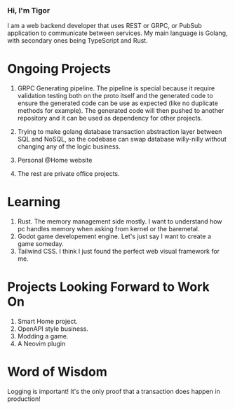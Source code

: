 ### Hi, I'm Tigor

I am a web backend developer that uses REST or GRPC, or PubSub application to communicate between services. My main language is Golang, with secondary ones being TypeScript and Rust.

# Ongoing Projects

1. GRPC Generating pipeline. The pipeline is special because it require validation testing both on the proto itself and the generated code to ensure the generated code can be use as expected (like no duplicate methods for example). The generated code will then pushed to another repository and it can be used as dependency for other projects.

2. Trying to make golang database transaction abstraction layer between SQL and NoSQL, so the codebase can swap database willy-nilly without changing any of the logic business.

3. Personal @Home website

4. The rest are private office projects.

# Learning

1. Rust. The memory management side mostly. I want to understand how pc handles memory when asking from kernel or the baremetal.
2. Godot game developement engine. Let's just say I want to create a game someday.
3. Tailwind CSS. I think I just found the perfect web visual framework for me.

# Projects Looking Forward to Work On

1. Smart Home project.
2. OpenAPI style business.
3. Modding a game.
4. A Neovim plugin

# Word of Wisdom

Logging is important! It's the only proof that a transaction does happen in production!
